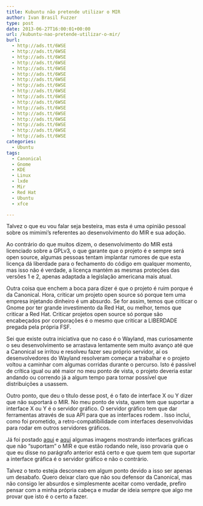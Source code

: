 ```yaml
---
title: Kubuntu não pretende utilizar o MIR
author: Ivan Brasil Fuzzer
type: post
date: 2013-06-27T16:00:01+00:00
url: /kubuntu-nao-pretende-utilizar-o-mir/
burl:
  - http://ads.tt/6WSE
  - http://ads.tt/6WSE
  - http://ads.tt/6WSE
  - http://ads.tt/6WSE
  - http://ads.tt/6WSE
  - http://ads.tt/6WSE
  - http://ads.tt/6WSE
  - http://ads.tt/6WSE
  - http://ads.tt/6WSE
  - http://ads.tt/6WSE
  - http://ads.tt/6WSE
  - http://ads.tt/6WSE
  - http://ads.tt/6WSE
  - http://ads.tt/6WSE
  - http://ads.tt/6WSE
  - http://ads.tt/6WSE
  - http://ads.tt/6WSE
categories:
  - Ubuntu
tags:
  - Canonical
  - Gnome
  - KDE
  - Linux
  - lxde
  - Mir
  - Red Hat
  - Ubuntu
  - xfce

---
```

Talvez o que eu vou falar seja besteira, mas esta é uma opinião pessoal sobre os mimimi&#8217;s referentes ao desenvolvimento do MIR e sua adoção.

Ao contrário do que muitos dizem, o desenvolvimento do MIR está licenciado sobre a GPLv3, o que garante que o projeto é e sempre será open source, algumas pessoas tentam implantar rumores de que esta licença dá liberdade para o fechamento do código em qualquer momento, mas isso não é verdade, a licença mantém as mesmas proteções das versões 1 e 2, apenas adaptada a legislação americana mais atual.

Outra coisa que enchem a boca para dizer é que o projeto é ruim porque é da Canonical. Hora, criticar um projeto open source só porque tem uma empresa injetando dinheiro é um absurdo. Se for assim, temos que criticar o Gnome por ter grande investimento da Red Hat, ou melhor, temos que criticar a Red Hat. Criticar projetos open source só porque são encabeçados por corporações é o mesmo que criticar a LIBERDADE pregada pela própria FSF.

Sei que existe outra iniciativa que no caso é o Wayland, mas curiosamente o seu desenvolvimento se arrastava lentamente sem muito avanço até que a Canonical se irritou e resolveu fazer seu próprio servidor, aí os desenvolvedores do Wayland resolveram começar a trabalhar e o projeto voltou a caminhar com algumas corridas durante o percurso. Isto é passível de crítica igual ou até maior no meu ponto de vista, o projeto deveria estar andando ou correndo já a algum tempo para tornar possível que distribuições a usassem.

Outro ponto, que deu o título desse post, é o fato de interface X ou Y dizer que não suportará o MIR. No meu ponto de vista, quem tem que suportar a interface X ou Y é o servidor gráfico. O servidor gráfico tem que dar ferramentas através de sua API para que as interfaces rodem . Isso inclui, como foi prometido, a retro-compatibilidade com interfaces desenvolvidas para rodar em outros servidores gráficos.

Já foi postado [aqui][1] e [aqui][2] algumas imagens mostrando interfaces gráficas que não &#8220;suportam&#8221; o MIR e que estão rodando nele, isso provaria que o que eu disse no parágrafo anterior está certo e que quem tem que suportar a interface gráfica é o servidor gráfico e não o contrário.

Talvez o texto esteja desconexo em algum ponto devido a isso ser apenas um desabafo. Quero deixar claro que não sou defensor da Canonical, mas não consigo ler absurdos e simplesmente aceitar como verdade, prefiro pensar com a minha própria cabeça e mudar de ideia sempre que algo me provar que isto é o certo a fazer.

 [1]: http://www.ubuntero.com.br/2013/06/kde-rodando-no-mir/
 [2]: http://www.ubuntero.com.br/2013/06/xfce-lxde-e-gnome-3-rodando-no-mir/